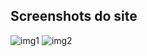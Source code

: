 ## Screenshots do site

![img1](https://user-images.githubusercontent.com/59989203/80265982-f9e13800-866f-11ea-8d83-f9832b550224.png)
![img2](https://user-images.githubusercontent.com/59989203/80265986-fea5ec00-866f-11ea-9e90-96843f61ca0b.png)
